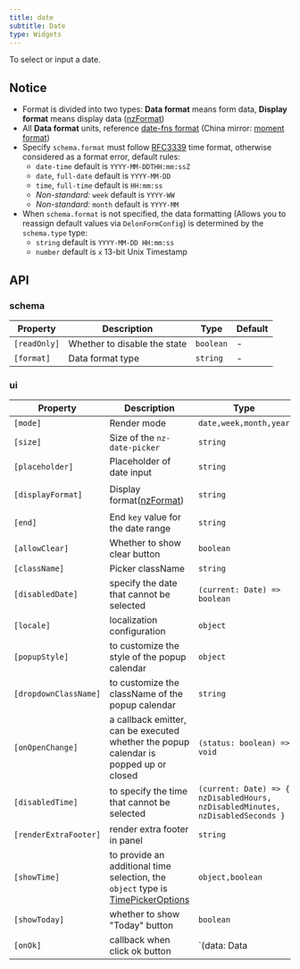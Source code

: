```yaml
---
title: date
subtitle: Date
type: Widgets
---
```


To select or input a date.

## Notice

- Format is divided into two types: **Data format** means form data, **Display format** means display data ([nzFormat](https://ng.ant.design/components/date-picker/en#api))
- All **Data format** units, reference [date-fns format](https://date-fns.org/v1.29.0/docs/format) (China mirror: [moment format](http://Momentjs.cn/docs/#/displaying/format/))
- Specify `schema.format` must follow [RFC3339](https://tools.ietf.org/html/rfc3339#section-5.6) time format, otherwise considered as a format error, default rules:
  - `date-time` default is `YYYY-MM-DDTHH:mm:ssZ`
  - `date`, `full-date` default is `YYYY-MM-DD`
  - `time`, `full-time` default is `HH:mm:ss`
  - *Non-standard:* `week` default is `YYYY-WW`
  - *Non-standard:* `month` default is `YYYY-MM`
- When `schema.format` is not specified, the data formatting (Allows you to reassign default values via `DelonFormConfig`) is determined by the `schema.type` type:
  - `string` default is `YYYY-MM-DD HH:mm:ss`
  - `number` default is `x` 13-bit Unix Timestamp

## API

### schema

Property     | Description                  | Type      | Default
-------------|------------------------------|-----------|--------
`[readOnly]` | Whether to disable the state | `boolean` | -
`[format]`   | Data format type             | `string`  | -

### ui

Property     | Description                  | Type      | Default
-------------|------------------------------|-----------|--------
`[mode]`        | Render mode | `date,week,month,year` | `date`
`[size]`        | Size of the `nz-date-picker`  | `string` | -
`[placeholder]` | Placeholder of date input | `string` | -
`[displayFormat]` | Display format([nzFormat](https://ng.ant.design/components/date-picker/en#api)) | `string` | `yyyy-MM-dd HH:mm:ss`
`[end]` | End `key` value for the date range | `string` | -
`[allowClear]` | Whether to show clear button | `boolean` | `true`
`[className]` | Picker className | `string` | -
`[disabledDate]` | specify the date that cannot be selected | `(current: Date) => boolean` | -
`[locale]` | localization configuration | `object` | -
`[popupStyle]` | to customize the style of the popup calendar | `object` | -
`[dropdownClassName]` | to customize the className of the popup calendar | `string` | -
`[onOpenChange]` | a callback emitter, can be executed whether the popup calendar is popped up or closed | `(status: boolean) => void` | -
`[disabledTime]` | to specify the time that cannot be selected | `(current: Date) => { nzDisabledHours, nzDisabledMinutes, nzDisabledSeconds }` | -
`[renderExtraFooter]` | render extra footer in panel | `string` | -
`[showTime]` | to provide an additional time selection, the `object` type is [TimePickerOptions](https://ng.ant.design/components/time-picker/en#api) | `object,boolean` | `true`
`[showToday]` | whether to show "Today" button | `boolean` | `true`
`[onOk]` | callback when click ok button | `(data: Data | Data[]) => void` | -
